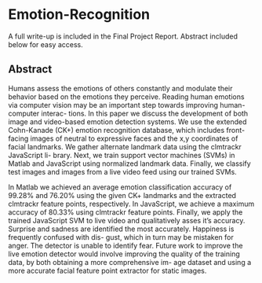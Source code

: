 # Emotion-Recognition

A full write-up is included in the Final Project Report. Abstract included below for easy access.

## Abstract

Humans assess the emotions of others constantly and modulate their behavior based on the emotions they perceive. Reading human emotions via computer vision may be an important step towards improving human-computer interac- tions. In this paper we discuss the development of both image and video-based emotion detection systems. We use the extended Cohn-Kanade (CK+) emotion recognition database, which includes front-facing images of neutral to expressive faces and the x,y coordinates of facial landmarks. We gather alternate landmark data using the clmtrackr JavaScript li- brary. Next, we train support vector machines (SVMs) in Matlab and JavaScript using normalized landmark data. Finally, we classify test images and images from a live video feed using our trained SVMs.

In Matlab we achieved an average emotion classification accuracy of 99.28% and 76.20% using the given CK+ landmarks and the extracted clmtrackr feature points, respectively. In JavaScript, we achieve a maximum accuracy of 80.33% using clmtrackr feature points. Finally, we apply the trained JavaScript SVM to live video and qualitatively asses it’s accuracy. Surprise and sadness are identified the most accurately. Happiness is frequently confused with dis- gust, which in turn may be mistaken for anger. The detector is unable to identify fear. Future work to improve the live emotion detector would involve improving the quality of the training data, by both obtaining a more comprehensive im- age dataset and using a more accurate facial feature point extractor for static images.
